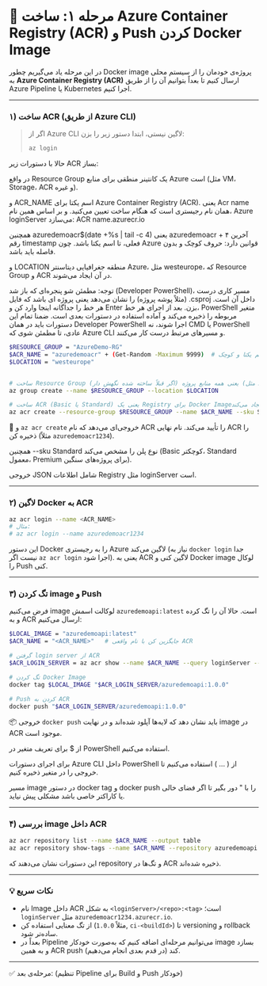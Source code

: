# 🚀 مرحله ۱: ساخت Azure Container Registry (ACR) و Push کردن Docker Image

در این مرحله یاد می‌گیریم چطور Docker image پروژه‌ی خودمان را از سیستم محلی به **Azure Container Registry (ACR)** ارسال کنیم تا بعداً بتوانیم آن را از طریق Azure Pipeline یا Kubernetes اجرا کنیم.

---

### ۱) ساخت ACR (از طریق Azure CLI)

> اگر از Azure CLI لاگین نیستی، ابتدا دستور زیر را بزن:
>
> ```bash
> az login
> ```

حالا با دستورات زیر ACR بساز:

در واقع Resource Group یک کانتینر منطقی برای منابع Azure است (مثل VM، Storage، ACR و غیره).

و ACR_NAME اسم یکتا برای Azure Container Registry (ACR). یعنی Acr name همان نام رجیستری است که هنگام ساخت تعیین می‌کنید.
و بر اساس همین نام، Azure loginServer می‌سازد: ACR name.azurecr.io


همچنین azuredemoacr$(date +%s | tail -c 4) یعنی azuredemoacr + آخرین ۴ رقم timestamp فعلی، تا اسم یکتا باشد. چون Azure قوانین دارد: حروف کوچک و بدون فاصله باید باشد.

و LOCATION منطقه جغرافیایی دیتاسنتر Azure، مثل westeurope، که Resource Group و ACR در آن ایجاد می‌شوند.

توجه: مطمئن شو پنجره‌ای که باز شد (Developer PowerShell)، مسیر کاری درست (مثلاً پوشه پروژه) را نشان می‌دهد یعنی پروژه ای باشد که فایل .csproj داخل آن است. هر خط را جداگانه اینجا وارد کن و Enter بزن. بعد از اجرای هر خط، PowerShell متغیر مربوطه را ذخیره می‌کند و آماده استفاده در دستورات بعدی است. ضمنا تمام این دستورات باید در همان Developer PowerShell اجرا شوند، نه CMD یا PowerShell عادی، تا مطمئن شوی که Azure CLI و مسیرهای مرتبط درست کار می‌کنند.




```bash
$RESOURCE_GROUP = "AzureDemo-RG"
$ACR_NAME = "azuredemoacr" + (Get-Random -Maximum 9999)  # اسم یکتا و کوچک
$LOCATION = "westeurope"


# ساخت Resource Group (اگر قبلاً ساخته شده نگهش دار) یعنی همه منابع پروژه (مثل ACR، VM، Storage) داخل این گروه نگهداری می‌شوند.
az group create --name $RESOURCE_GROUP --location $LOCATION

# ساخت ACR (Basic یا Standard) یعنی یک Registry برای Docker Imageها ایجاد می‌کند.
az acr create --resource-group $RESOURCE_GROUP --name $ACR_NAME --sku Standard --location $LOCATION

```

📘 و `az acr create` خروجی‌ای می‌دهد که نام ACR را تأیید می‌کند.
نام نهایی ACR را ذخیره کن (مثلاً `azuredemoacr1234`).

همچنین --sku Standard نوع پلن را مشخص می‌کند (Basic کوچکتر، Standard معمول، Premium برای پروژه‌های سنگین).

خروجی JSON شامل اطلاعات Registry مثل loginServer است.

---

### ۲) لاگین Docker به ACR

```bash
az acr login --name <ACR_NAME>
# مثال:
# az acr login --name azuredemoacr1234
```

این دستور Docker را به رجیستری Azure لاگین می‌کند (نیاز به `docker login` جدا نیست اگر `az acr login` اجرا شود). یعنی به ACR لاگین کنی و Docker image لوکال را Push کنی.

---

### ۳) تگ کردن image و Push

فرض می‌کنیم image لوکالت اسمش `azuredemoapi:latest` است. حالا آن را تگ کرده و به ACR ارسال می‌کنیم:

```bash
$LOCAL_IMAGE = "azuredemoapi:latest"
$ACR_NAME = "<ACR_NAME>"   # جایگزین کن با نام واقعی ACR

# گرفتن login server از ACR
$ACR_LOGIN_SERVER = az acr show --name $ACR_NAME --query loginServer --output tsv

# تگ کردن Docker Image
docker tag $LOCAL_IMAGE "$ACR_LOGIN_SERVER/azuredemoapi:1.0.0"

# Push کردن به ACR
docker push "$ACR_LOGIN_SERVER/azuredemoapi:1.0.0"
```

📦 خروجی `docker push` باید نشان دهد که لایه‌ها آپلود شده‌اند و در نهایت image در ACR موجود است.

از $ برای تعریف متغیر در PowerShell استفاده می‌کنیم.

برای اجرای دستورات Azure CLI داخل PowerShell از ( ... ) استفاده می‌کنیم تا خروجی را در متغیر ذخیره کنیم.

مسیر image در دستور docker tag و docker push را با " دور بگیر تا اگر فضای خالی یا کاراکتر خاصی باشد مشکلی پیش نیاید.

---

### ۴) بررسی image داخل ACR

```bash
az acr repository list --name $ACR_NAME --output table
az acr repository show-tags --name $ACR_NAME --repository azuredemoapi --output table
```

این دستورات نشان می‌دهند که repository و تگ‌ها در ACR ذخیره شده‌اند.

---

### 💡 نکات سریع

* نام Image داخل ACR به شکل `<loginServer>/<repo>:<tag>` است؛ `loginServer` مثل `azuredemoacr1234.azurecr.io`.
* از تگ معنایی استفاده کن (مثلاً `1.0.0`, `ci-<buildId>`) تا versioning و rollback ساده‌تر شود.
* بعداً در Pipeline می‌توانیم مرحله‌ای اضافه کنیم که به‌صورت خودکار image بسازد و به همین ACR push کند (در قدم بعدی انجام می‌دهیم).

---

✅ مرحله‌ی بعد: (تنظیم Pipeline برای Build و Push خودکار)


